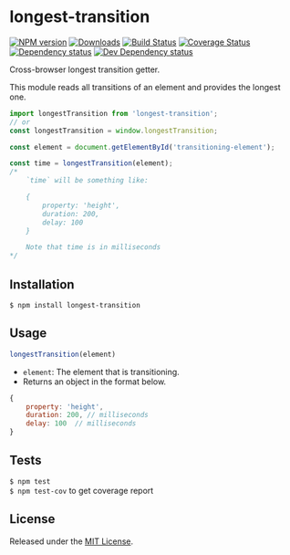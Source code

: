 # longest-transition

[![NPM version][npm-image]][npm-url] [![Downloads][downloads-image]][npm-url] [![Build Status][travis-image]][travis-url] [![Coverage Status][coveralls-image]][coveralls-url] [![Dependency status][david-dm-image]][david-dm-url] [![Dev Dependency status][david-dm-dev-image]][david-dm-dev-url]

[npm-url]:https://npmjs.org/package/longest-transition
[downloads-image]:http://img.shields.io/npm/dm/longest-transition.svg
[npm-image]:http://img.shields.io/npm/v/longest-transition.svg
[travis-url]:https://travis-ci.org/IndigoUnited/js-longest-transition
[travis-image]:http://img.shields.io/travis/IndigoUnited/js-longest-transition/master.svg
[coveralls-url]:https://coveralls.io/r/IndigoUnited/js-longest-transition
[coveralls-image]:https://img.shields.io/coveralls/IndigoUnited/js-longest-transition/master.svg
[david-dm-url]:https://david-dm.org/IndigoUnited/js-longest-transition
[david-dm-image]:https://img.shields.io/david/IndigoUnited/js-longest-transition.svg
[david-dm-dev-url]:https://david-dm.org/IndigoUnited/js-longest-transition#info=devDependencies
[david-dm-dev-image]:https://img.shields.io/david/dev/IndigoUnited/js-longest-transition.svg

Cross-browser longest transition getter.

This module reads all transitions of an element and provides the longest one.

```js
import longestTransition from 'longest-transition';
// or
const longestTransition = window.longestTransition;

const element = document.getElementById('transitioning-element');

const time = longestTransition(element);
/*
    `time` will be something like:

    {
        property: 'height',
        duration: 200,
        delay: 100
    }

    Note that time is in milliseconds
*/
```


## Installation

`$ npm install longest-transition`


## Usage

```js
longestTransition(element)
```

- `element`: The element that is transitioning.
- Returns an object in the format below.

```js
{
    property: 'height',
    duration: 200, // milliseconds
    delay: 100  // milliseconds
}
```

## Tests

`$ npm test`   
`$ npm test-cov` to get coverage report


## License

Released under the [MIT License](http://www.opensource.org/licenses/mit-license.php).
